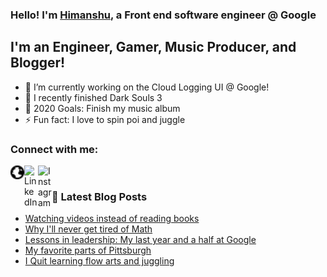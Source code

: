 ### Hello! I'm [Himanshu][website], a Front end software engineer @ Google

## I'm an Engineer, Gamer, Music Producer, and Blogger!
- 🔭 I’m currently working on the Cloud Logging UI @ Google!
- 🌱 I recently finished Dark Souls 3
- 🥅 2020 Goals: Finish my music album
- ⚡ Fun fact: I love to spin poi and juggle

### Connect with me:
[<img align="left" alt="Webiste" width="22px" src="https://raw.githubusercontent.com/iconic/open-iconic/master/svg/globe.svg" />][website] 
[<img align="left" alt="LinkedIn" width="22px" src="https://cdn.jsdelivr.net/npm/simple-icons@v3/icons/linkedin.svg" />][linkedin] 
[<img align="left" alt="Instagram" width="22px" src="https://cdn.jsdelivr.net/npm/simple-icons@v3/icons/instagram.svg" />][instagram] 
<br />

### 📕 Latest Blog Posts
<!-- BLOG-POST-LIST:START -->
- [Watching videos instead of reading books](https://Hkattelu.github.io/blog/books/2020/03/15/Watching-videos-instead-of-reading.html)
- [Why I'll never get tired of Math](https://Hkattelu.github.io/blog/personal/2020/03/14/Learning-Math.html)
- [Lessons in leadership: My last year and a half at Google](https://Hkattelu.github.io/blog/personal/2020/03/13/2020-The-last-year-and-a-half-at-google.html)
- [My favorite parts of Pittsburgh](https://Hkattelu.github.io/blog/travel/2020/03/11/My-favorite-parts-of-pittsburgh.html)
- [I Quit learning flow arts and juggling](https://Hkattelu.github.io/blog/flow/2020/03/10/Quitting-juggling-actively.html)
<!-- BLOG-POST-LIST:END -->

[website]: https://Hkattelu.github.io
[instagram]: https://instagram.com/byemanshu
[linkedin]: https://linkedin.com/in/himanshukattelu